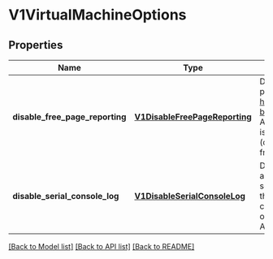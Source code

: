 # V1VirtualMachineOptions

## Properties
Name | Type | Description | Notes
------------ | ------------- | ------------- | -------------
**disable_free_page_reporting** | [**V1DisableFreePageReporting**](V1DisableFreePageReporting.md) | DisableFreePageReporting disable the free page reporting of memory balloon device https://libvirt.org/formatdomain.html#memory-balloon-device. This will have effect only if AutoattachMemBalloon is not false and the vmi is not requesting any high performance feature (dedicatedCPU/realtime/hugePages), in which free page reporting is always disabled. | [optional] 
**disable_serial_console_log** | [**V1DisableSerialConsoleLog**](V1DisableSerialConsoleLog.md) | DisableSerialConsoleLog disables logging the auto-attached default serial console. If not set, serial console logs will be written to a file and then streamed from a container named &#x60;guest-console-log&#x60;. The value can be individually overridden for each VM, not relevant if AutoattachSerialConsole is disabled. | [optional] 

[[Back to Model list]](../README.md#documentation-for-models) [[Back to API list]](../README.md#documentation-for-api-endpoints) [[Back to README]](../README.md)


